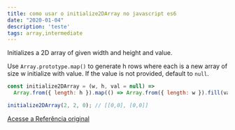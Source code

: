 ```yaml
---
title: como usar o initialize2DArray no javascript es6
date: "2020-01-04"
description: 'teste'
tags: array,intermediate
---
```


Initializes a 2D array of given width and height and value.

Use `Array.prototype.map()` to generate h rows where each is a new array of size w initialize with value. If the value is not provided, default to `null`.

```js
const initialize2DArray = (w, h, val = null) =>
  Array.from({ length: h }).map(() => Array.from({ length: w }).fill(val));
```

```js
initialize2DArray(2, 2, 0); // [[0,0], [0,0]]
```


[Acesse a Referência original](http://github.com/30-seconds/)
